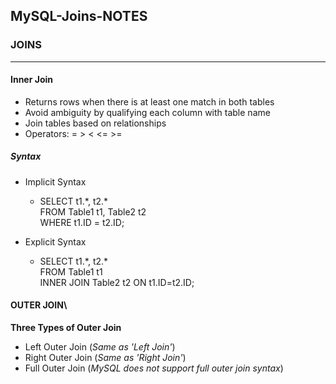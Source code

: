 ## MySQL-Joins-NOTES


### JOINS
***

#### Inner Join

- Returns rows when there is at least one match in both tables
- Avoid ambiguity by qualifying each column with table name
- Join tables based on relationships
- Operators: = > < <= >=

##### **Syntax** 

- Implicit Syntax
  - SELECT t1.*, t2.\*\
   FROM Table1 t1, Table2 t2\
   WHERE t1.ID = t2.ID;

- Explicit Syntax
  - SELECT t1.*, t2.\*\
   FROM Table1 t1\
   INNER JOIN Table2 t2 ON t1.ID=t2.ID;


#### OUTER JOIN\

**Three Types of Outer Join**

- Left Outer Join (*Same as 'Left Join'*)
- Right Outer Join (*Same as 'Right Join'*)
- Full Outer Join (*MySQL does not support full outer join syntax*)





































